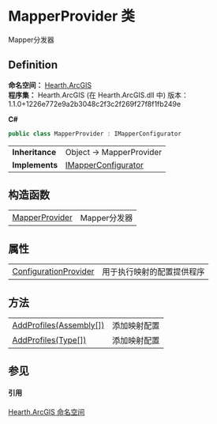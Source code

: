 # MapperProvider 类


Mapper分发器



## Definition
**命名空间：** <a href="N_Hearth_ArcGIS">Hearth.ArcGIS</a>  
**程序集：** Hearth.ArcGIS (在 Hearth.ArcGIS.dll 中) 版本：1.1.0+1226e772e9a2b3048c2f3c2f269f27f8f1fb249e

**C#**
``` C#
public class MapperProvider : IMapperConfigurator
```

<table><tr><td><strong>Inheritance</strong></td><td>Object  →  MapperProvider</td></tr>
<tr><td><strong>Implements</strong></td><td><a href="T_Hearth_ArcGIS_IMapperConfigurator">IMapperConfigurator</a></td></tr>
</table>



## 构造函数
<table>
<tr>
<td><a href="M_Hearth_ArcGIS_MapperProvider__ctor">MapperProvider</a></td>
<td>Mapper分发器</td></tr>
</table>

## 属性
<table>
<tr>
<td><a href="P_Hearth_ArcGIS_MapperProvider_ConfigurationProvider">ConfigurationProvider</a></td>
<td>用于执行映射的配置提供程序</td></tr>
</table>

## 方法
<table>
<tr>
<td><a href="M_Hearth_ArcGIS_MapperProvider_AddProfiles">AddProfiles(Assembly[])</a></td>
<td>添加映射配置</td></tr>
<tr>
<td><a href="M_Hearth_ArcGIS_MapperProvider_AddProfiles_1">AddProfiles(Type[])</a></td>
<td>添加映射配置</td></tr>
</table>

## 参见


#### 引用
<a href="N_Hearth_ArcGIS">Hearth.ArcGIS 命名空间</a>  
